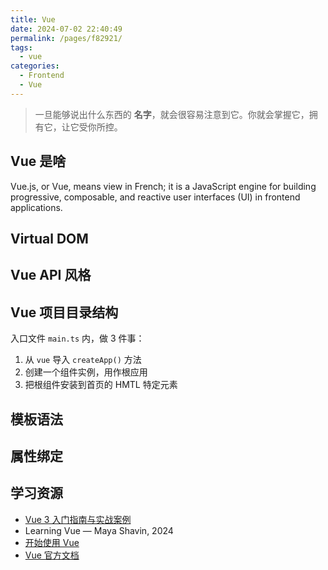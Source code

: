```yaml
---
title: Vue
date: 2024-07-02 22:40:49
permalink: /pages/f82921/
tags:
  - vue
categories:
  - Frontend
  - Vue
---
```


> 一旦能够说出什么东西的 **名字**，就会很容易注意到它。你就会掌握它，拥有它，让它受你所控。

## Vue 是啥

Vue.js, or Vue, means view in French; it is a JavaScript engine for building progressive, composable, and reactive user interfaces (UI) in frontend applications.

## Virtual DOM

## Vue API 风格

## Vue 项目目录结构

入口文件 `main.ts` 内，做 3 件事：

1. 从 `vue` 导入 `createApp()` 方法
2. 创建一个组件实例，用作根应用
3. 把根组件安装到首页的 HMTL 特定元素

## 模板语法

## 属性绑定

## 学习资源

- [Vue 3 入门指南与实战案例](https://vue3.chengpeiquan.com/upgrade.html)
- Learning Vue — Maya Shavin, 2024
- [开始使用 Vue](https://developer.mozilla.org/zh-CN/docs/Learn/Tools_and_testing/Client-side_JavaScript_frameworks/Vue_getting_started)
- [Vue 官方文档](https://cn.vuejs.org/guide/introduction.html)
